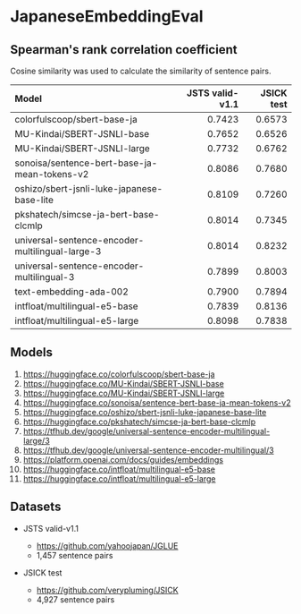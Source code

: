 # JapaneseEmbeddingEval

## Spearman's rank correlation coefficient
Cosine similarity was used to calculate the similarity of sentence pairs.

| Model | JSTS valid-v1.1 | JSICK test |
| :---         |          ---:  |          ---: |
| colorfulscoop/sbert-base-ja | 0.7423     | 0.6573    |
| MU-Kindai/SBERT-JSNLI-base | 0.7652       | 0.6526      |
| MU-Kindai/SBERT-JSNLI-large | 0.7732       | 0.6762      |
| sonoisa/sentence-bert-base-ja-mean-tokens-v2 | 0.8086       | 0.7680      |
| oshizo/sbert-jsnli-luke-japanese-base-lite | 0.8109       | 0.7260      |
| pkshatech/simcse-ja-bert-base-clcmlp | 0.8014       | 0.7345      |
| universal-sentence-encoder-multilingual-large-3 | 0.8014       | 0.8232      |
| universal-sentence-encoder-multilingual-3 | 0.7899       | 0.8003      |
| text-embedding-ada-002 | 0.7900 | 0.7894 |
| intfloat/multilingual-e5-base | 0.7839 | 0.8136 |
| intfloat/multilingual-e5-large | 0.8098 | 0.7838 |

## Models

1. https://huggingface.co/colorfulscoop/sbert-base-ja
2. https://huggingface.co/MU-Kindai/SBERT-JSNLI-base
3. https://huggingface.co/MU-Kindai/SBERT-JSNLI-large
4. https://huggingface.co/sonoisa/sentence-bert-base-ja-mean-tokens-v2
5. https://huggingface.co/oshizo/sbert-jsnli-luke-japanese-base-lite
6. https://huggingface.co/pkshatech/simcse-ja-bert-base-clcmlp
7. https://tfhub.dev/google/universal-sentence-encoder-multilingual-large/3
8. https://tfhub.dev/google/universal-sentence-encoder-multilingual/3
9. https://platform.openai.com/docs/guides/embeddings
10. https://huggingface.co/intfloat/multilingual-e5-base
11. https://huggingface.co/intfloat/multilingual-e5-large

## Datasets

* JSTS valid-v1.1
    * https://github.com/yahoojapan/JGLUE
    * 1,457 sentence pairs

* JSICK test
    * https://github.com/verypluming/JSICK
    * 4,927 sentence pairs